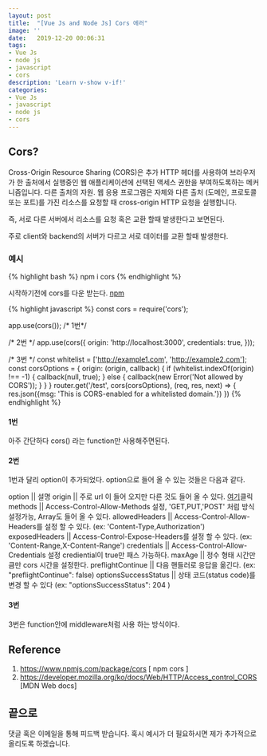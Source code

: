 ```yaml
---
layout: post
title:  "[Vue Js and Node Js] Cors 에러"
image: ''
date:   2019-12-20 00:06:31
tags:
- Vue Js
- node js
- javascript
- cors
description: 'Learn v-show v-if!'
categories:
- Vue Js
- javascript
- node js
- cors
---
```


## Cors?
Cross-Origin Resource Sharing (CORS)은 추가 HTTP 헤더를 사용하여 브라우저가 한 출처에서 실행중인 웹 애플리케이션에 선택된 액세스 권한을 부여하도록하는 메커니즘입니다. 다른 출처의 자원. 웹 응용 프로그램은 자체와 다른 출처 (도메인, 프로토콜 또는 포트)를 가진 리소스를 요청할 때 cross-origin HTTP 요청을 실행합니다.

즉, 서로 다른 서버에서 리소스를 요청 혹은 교환 할때 발생한다고 보면된다.

주로 client와 backend의 서버가 다르고 서로 데이터를 교환 할때 발생한다.

### 예시
{% highlight bash %}
npm i cors
{% endhighlight %}

시작하기전에 cors를 다운 받는다. <a href="https://www.npmjs.com/package/cors">npm</a>

{% highlight javascript %}
const cors = require('cors');

app.use(cors()); /* 1번*/

/* 2번 */
app.use(cors({
    origin: 'http://localhost:3000',
    credentials: true,
}));

/* 3번 */
const whitelist = ['http://example1.com', 'http://example2.com'];
const corsOptions = {
    origin: (origin, callback) {
        if (whitelist.indexOf(origin) !== -1) {
            callback(null, true);
        } else {
        callback(new Error('Not allowed by CORS'));
        }
    }
}
router.get('/test', cors(corsOptions), (req, res, next) => {
    res.json({msg: 'This is CORS-enabled for a whitelisted domain.'})
})
{% endhighlight %}

#### 1번
아주 간단하다 cors() 라는 function만 사용해주면된다.

#### 2번
1번과 달리 option이 추가되었다.
option으로 들어 올 수 있는 것들은 다음과 같다.

option || 설명
origin || 주로 url 이 들어 오지만 다른 것도 들어 올 수 있다. <a href="https://www.npmjs.com/package/cors">여기</a>클릭
methods || Access-Control-Allow-Methods 설정, 'GET,PUT,'POST' 처럼 방식 설정가능, Array도 들어 올 수 있다.
allowedHeaders || Access-Control-Allow-Headers를 설정 할 수 있다.  (ex: 'Content-Type,Authorization')
exposedHeaders || Access-Control-Expose-Headers를 설정 할 수 있다. (ex: 'Content-Range,X-Content-Range')
credentials || Access-Control-Allow-Credentials 설정 crediential이 true만 패스 가능하다.
maxAge || 정수 형태 시간만큼만 cors 시간을 설정한다.
preflightContinue || 다음 핸들러로 응답을 옮긴다. (ex: "preflightContinue": false)
optionsSuccessStatus || 상태 코드(status code)를 변경 할 수 있다 (ex: "optionsSuccessStatus": 204 )

#### 3번
3번은 function안에 middleware처럼 사용 하는 방식이다.

## Reference
1. https://www.npmjs.com/package/cors [ npm cors ]
2. https://developer.mozilla.org/ko/docs/Web/HTTP/Access_control_CORS [MDN Web docs]

## 끝으로
댓글 혹은 이메일을 통해 피드백 받습니다. 혹시 예시가 더 필요하시면 제가 추가적으로 올리도록 하겠습니다.
